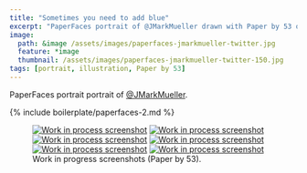 ```yaml
---
title: "Sometimes you need to add blue"
excerpt: "PaperFaces portrait of @JMarkMueller drawn with Paper by 53 on an iPad."
image: 
  path: &image /assets/images/paperfaces-jmarkmueller-twitter.jpg 
  feature: *image
  thumbnail: /assets/images/paperfaces-jmarkmueller-twitter-150.jpg
tags: [portrait, illustration, Paper by 53]
---
```


PaperFaces portrait portrait of [@JMarkMueller](http://twitter.com/JMarkMueller).

{% include boilerplate/paperfaces-2.md %}

<figure class="half">
	<a href="{{ site.url }}/assets/images/paperfaces-jmarkmueller-process-1-lg.jpg"><img src="{{ site.url }}/assets/images/paperfaces-jmarkmueller-process-1-600.jpg" alt="Work in process screenshot"></a>
	<a href="{{ site.url }}/assets/images/paperfaces-jmarkmueller-process-2-lg.jpg"><img src="{{ site.url }}/assets/images/paperfaces-jmarkmueller-process-2-600.jpg" alt="Work in process screenshot"></a>
	<a href="{{ site.url }}/assets/images/paperfaces-jmarkmueller-process-3-lg.jpg"><img src="{{ site.url }}/assets/images/paperfaces-jmarkmueller-process-3-600.jpg" alt="Work in process screenshot"></a>
	<a href="{{ site.url }}/assets/images/paperfaces-jmarkmueller-process-4-lg.jpg"><img src="{{ site.url }}/assets/images/paperfaces-jmarkmueller-process-4-600.jpg" alt="Work in process screenshot"></a>
	<a href="{{ site.url }}/assets/images/paperfaces-jmarkmueller-process-5-lg.jpg"><img src="{{ site.url }}/assets/images/paperfaces-jmarkmueller-process-5-600.jpg" alt="Work in process screenshot"></a>
	<a href="{{ site.url }}/assets/images/paperfaces-jmarkmueller-process-6-lg.jpg"><img src="{{ site.url }}/assets/images/paperfaces-jmarkmueller-process-6-600.jpg" alt="Work in process screenshot"></a>
	<figcaption>Work in progress screenshots (Paper by 53).</figcaption>
</figure>
